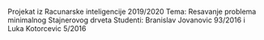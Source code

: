 Projekat iz Racunarske inteligencije 2019/2020
Tema: Resavanje problema minimalnog Stajnerovog drveta
Studenti: Branislav Jovanovic 93/2016 i Luka Kotorcevic 5/2016
